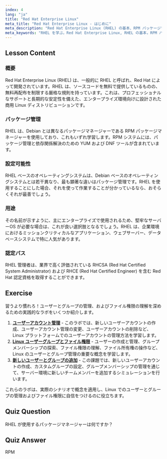 ```yaml
---
index: 4
lang: "ja"
title: "Red Hat Enterprise Linux"
meta_title: "Red Hat Enterprise Linux - はじめに"
meta_description: "Red Hat Enterprise Linux (RHEL) の基本、RPM パッケージマネージャー、およびエンタープライズでの使用法について学びます。RHEL の核となる違いと利点を理解しましょう。"
meta_keywords: "RHEL を学ぶ，Red Hat Enterprise Linux, RHEL の基本，RPM パッケージマネージャー, Linux サーバーOS, 初心者向け RHEL, RHEL ガイド"
---
```


## Lesson Content

### 概要

Red Hat Enterprise Linux (RHEL) は、一般的に RHEL と呼ばれ、Red Hat によって開発されています。RHEL は、ソースコードを無料で提供しているものの、無料再配布を制限する厳格な規則を持っています。これは、プロフェッショナルなサポートと長期的な安定性を備えた、エンタープライズ環境向けに設計された商用 Linux ディストリビューションです。

### パッケージ管理

RHEL は、Debian とは異なるパッケージマネージャーである RPM パッケージマネージャーを使用しており、これもいずれ学習します。RPM システムには、パッケージ管理と依存関係解決のための YUM および DNF ツールが含まれています。

### 設定可能性

RHEL ベースのオペレーティングシステムは、Debian ベースのオペレーティングシステムとは若干異なり、最も顕著な違いはパッケージ管理です。RHEL を使用することにした場合、それを使って作業することが分かっているなら、おそらくそれが最善でしょう。

### 用途

その名前が示すように、主にエンタープライズで使用されるため、堅牢なサーバーOS が必要な場合は、これが良い選択肢となるでしょう。RHEL は、企業環境におけるミッションクリティカルなアプリケーション、ウェブサーバー、データベースシステムで特に人気があります。

### 認定パス

RHEL 管理者は、業界で高く評価されている RHCSA (Red Hat Certified System Administrator) および RHCE (Red Hat Certified Engineer) を含む Red Hat 認定資格を取得することができます。

## Exercise

習うより慣れろ！ユーザーとグループの管理、およびファイル権限の理解を深めるための実践的なラボをいくつか紹介します。

1. **[ユーザーアカウント管理](https://labex.io/ja/labs/linux-user-account-management-49)** - このラボでは、新しいユーザーアカウントの作成、ユーザーアカウント管理の変更、ユーザーアカウントの削除など、Linux プラットフォームでのユーザーアカウントの管理方法を学習します。
2. **[Linux ユーザーグループとファイル権限](https://labex.io/ja/labs/linux-linux-user-group-and-file-permissions-18002)** - ユーザーの作成と管理、グループメンバーシップの探索、ファイル権限の理解、ファイル所有権の操作など、Linux のユーザーとグループ管理の重要な概念を学習します。
3. **[新しいユーザーとグループの追加](https://labex.io/ja/labs/linux-add-new-user-and-group-17987)** - この課題では、新しいユーザーアカウントの作成、カスタムグループの設定、グループメンバーシップの管理を通じて、サーバー環境に新しいチームメンバーを追加するシミュレーションを行います。

これらのラボは、実際のシナリオで概念を適用し、Linux でのユーザーとグループの管理およびファイル権限に自信をつけるのに役立ちます。

## Quiz Question

RHEL が使用するパッケージマネージャーは何ですか？

## Quiz Answer

RPM
